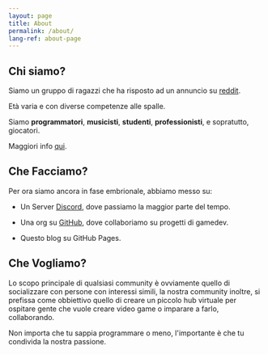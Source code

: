 ```yaml
---
layout: page
title: About
permalink: /about/
lang-ref: about-page
---
```


## Chi siamo?

Siamo un gruppo di ragazzi che ha risposto ad un annuncio su [reddit](https://www.reddit.com/r/ItalyInformatica/comments/giby9r/community_italiana_game_developer_open_source_ii/).

Età varia e con diverse competenze alle spalle.

Siamo **programmatori**, **musicisti**, **studenti**, **professionisti**, e sopratutto, giocatori.

Maggiori info [qui](/team).

## Che Facciamo?

Per ora siamo ancora in fase embrionale, abbiamo messo su:

- Un Server [Discord](https://discord.gg/ysJUrSm), dove passiamo la maggior parte del tempo.

- Una org su [GitHub](https://github.com/nientedidecente), dove collaboriamo su progetti di gamedev.

- Questo blog su GitHub Pages.

## Che Vogliamo?

Lo scopo principale di qualsiasi community è ovviamente quello di socializzare con persone con interessi simili, la nostra community inoltre, si prefissa come obbiettivo quello di creare un piccolo hub virtuale per ospitare gente che vuole creare video game o imparare a farlo, collaborando.

Non importa che tu sappia programmare o meno, l'importante è che tu condivida la nostra passione.
